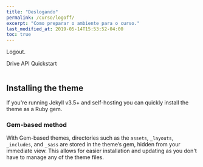 ```yaml
---
title: "Deslogando"
permalink: /curso/logoff/
excerpt: "Como preparar o ambiente para o curso."
last_modified_at: 2019-05-14T15:53:52-04:00
toc: true
---
```


Logout.

<p>Drive API Quickstart</p>

<!--Add buttons to initiate auth sequence and sign out-->
<button id="authorize_button" style="display: none;">Authorize</button>
<button id="signout_button" style="display: none;">Sign Out</button>

<pre id="content" style="white-space: pre-wrap;"></pre>


## Installing the theme

If you're running Jekyll v3.5+ and self-hosting you can quickly install the theme as a Ruby gem.

### Gem-based method

With Gem-based themes, directories such as the `assets`, `_layouts`, `_includes`, and `_sass` are stored in the theme’s gem, hidden from your immediate view. This allows for easier installation and updating as you don't have to manage any of the theme files. 